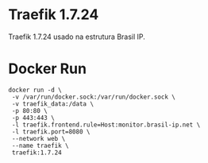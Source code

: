 # Traefik 1.7.24 
Traefik 1.7.24 usado na estrutura Brasil IP.
 
 # Docker Run
 ```
docker run -d \
  -v /var/run/docker.sock:/var/run/docker.sock \
  -v traefik_data:/data \
  -p 80:80 \
  -p 443:443 \
  -l traefik.frontend.rule=Host:monitor.brasil-ip.net \
  -l traefik.port=8080 \
  --network web \
  --name traefik \
  traefik:1.7.24
  ```
